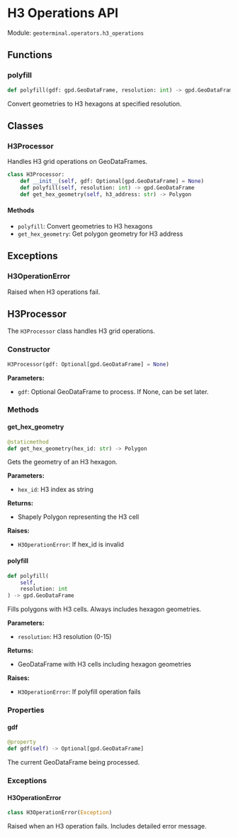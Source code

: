 # H3 Operations API

Module: `geoterminal.operators.h3_operations`

## Functions

### polyfill

```python
def polyfill(gdf: gpd.GeoDataFrame, resolution: int) -> gpd.GeoDataFrame
```

Convert geometries to H3 hexagons at specified resolution.

## Classes

### H3Processor

Handles H3 grid operations on GeoDataFrames.

```python
class H3Processor:
    def __init__(self, gdf: Optional[gpd.GeoDataFrame] = None)
    def polyfill(self, resolution: int) -> gpd.GeoDataFrame
    def get_hex_geometry(self, h3_address: str) -> Polygon
```

#### Methods

- `polyfill`: Convert geometries to H3 hexagons
- `get_hex_geometry`: Get polygon geometry for H3 address

## Exceptions

### H3OperationError

Raised when H3 operations fail.

## H3Processor

The `H3Processor` class handles H3 grid operations.

### Constructor

```python
H3Processor(gdf: Optional[gpd.GeoDataFrame] = None)
```

**Parameters:**

- `gdf`: Optional GeoDataFrame to process. If None, can be set later.

### Methods

#### get_hex_geometry

```python
@staticmethod
def get_hex_geometry(hex_id: str) -> Polygon
```

Gets the geometry of an H3 hexagon.

**Parameters:**

- `hex_id`: H3 index as string

**Returns:**

- Shapely Polygon representing the H3 cell

**Raises:**

- `H3OperationError`: If hex_id is invalid

#### polyfill

```python
def polyfill(
    self,
    resolution: int
) -> gpd.GeoDataFrame
```

Fills polygons with H3 cells. Always includes hexagon geometries.

**Parameters:**

- `resolution`: H3 resolution (0-15)

**Returns:**

- GeoDataFrame with H3 cells including hexagon geometries

**Raises:**
- `H3OperationError`: If polyfill operation fails

### Properties

#### gdf

```python
@property
def gdf(self) -> Optional[gpd.GeoDataFrame]
```

The current GeoDataFrame being processed.

### Exceptions

#### H3OperationError

```python
class H3OperationError(Exception)
```

Raised when an H3 operation fails. Includes detailed error message.
